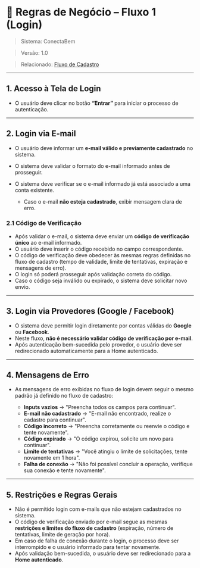 # 📌 Regras de Negócio – Fluxo 1 (Login)

> Sistema: ConectaBem

> Versão: 1.0

> Relacionado: [Fluxo de Cadastro](https://github.com/developmentHC/QualityAssurance/blob/main/Documenta%C3%A7%C3%A3o%20geral%20do%20projeto/Regras%20de%20Neg%C3%B3cio/1.0%20Fluxo%20de%20Cadastro.md)

---

## 1. Acesso à Tela de Login

* O usuário deve clicar no botão **“Entrar”** para iniciar o processo de autenticação.

---

## 2. Login via E-mail

* O usuário deve informar um **e-mail válido e previamente cadastrado** no sistema.
* O sistema deve validar o formato do e-mail informado antes de prosseguir.
* O sistema deve verificar se o e-mail informado já está associado a uma conta existente.

  * Caso o e-mail **não esteja cadastrado**, exibir mensagem clara de erro.

### 2.1 Código de Verificação

* Após validar o e-mail, o sistema deve enviar um **código de verificação único** ao e-mail informado.
* O usuário deve inserir o código recebido no campo correspondente.
* O código de verificação deve obedecer às mesmas regras definidas no fluxo de cadastro (tempo de validade, limite de tentativas, expiração e mensagens de erro).
* O login só poderá prosseguir após validação correta do código.
* Caso o código seja inválido ou expirado, o sistema deve solicitar novo envio.

---

## 3. Login via Provedores (Google / Facebook)

* O sistema deve permitir login diretamente por contas válidas do **Google** ou **Facebook**.
* Neste fluxo, **não é necessário validar código de verificação por e-mail**.
* Após autenticação bem-sucedida pelo provedor, o usuário deve ser redirecionado automaticamente para a Home autenticado.

---

## 4. Mensagens de Erro

* As mensagens de erro exibidas no fluxo de login devem seguir o mesmo padrão já definido no fluxo de cadastro:

  * **Inputs vazios** → "Preencha todos os campos para continuar".
  * **E-mail não cadastrado** → "E-mail não encontrado, realize o cadastro para continuar".
  * **Código incorreto** → "Preencha corretamente ou reenvie o código e tente novamente".
  * **Código expirado** → "O código expirou, solicite um novo para continuar".
  * **Limite de tentativas** → "Você atingiu o limite de solicitações, tente novamente em 1 hora".
  * **Falha de conexão** → "Não foi possível concluir a operação, verifique sua conexão e tente novamente".

---

## 5. Restrições e Regras Gerais

* Não é permitido login com e-mails que não estejam cadastrados no sistema.
* O código de verificação enviado por e-mail segue as mesmas **restrições e limites do fluxo de cadastro** (expiração, número de tentativas, limite de geração por hora).
* Em caso de falha de conexão durante o login, o processo deve ser interrompido e o usuário informado para tentar novamente.
* Após validação bem-sucedida, o usuário deve ser redirecionado para a **Home autenticado**.
